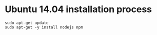 Ubuntu 14.04 installation process
=================================

```
sudo apt-get update
sudo apt-get -y install nodejs npm
```